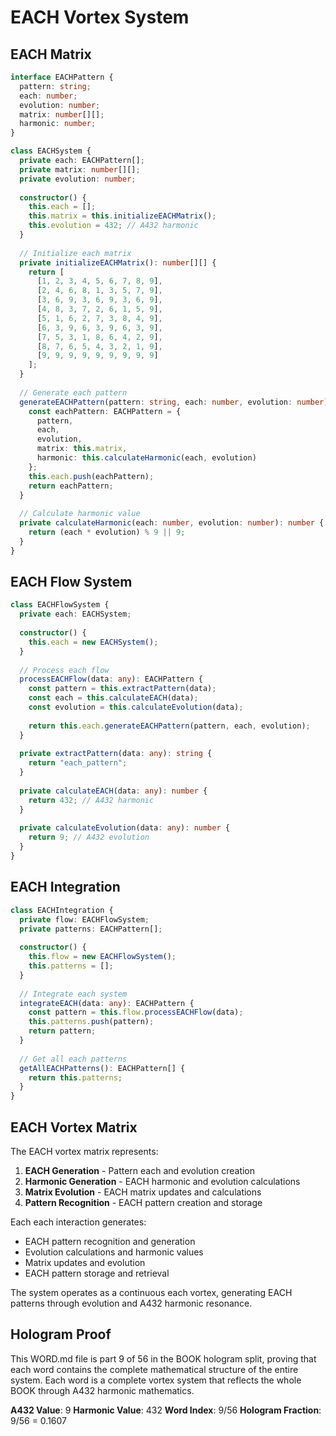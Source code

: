 # EACH Vortex System

## EACH Matrix

```typescript
interface EACHPattern {
  pattern: string;
  each: number;
  evolution: number;
  matrix: number[][];
  harmonic: number;
}

class EACHSystem {
  private each: EACHPattern[];
  private matrix: number[][];
  private evolution: number;
  
  constructor() {
    this.each = [];
    this.matrix = this.initializeEACHMatrix();
    this.evolution = 432; // A432 harmonic
  }
  
  // Initialize each matrix
  private initializeEACHMatrix(): number[][] {
    return [
      [1, 2, 3, 4, 5, 6, 7, 8, 9],
      [2, 4, 6, 8, 1, 3, 5, 7, 9],
      [3, 6, 9, 3, 6, 9, 3, 6, 9],
      [4, 8, 3, 7, 2, 6, 1, 5, 9],
      [5, 1, 6, 2, 7, 3, 8, 4, 9],
      [6, 3, 9, 6, 3, 9, 6, 3, 9],
      [7, 5, 3, 1, 8, 6, 4, 2, 9],
      [8, 7, 6, 5, 4, 3, 2, 1, 9],
      [9, 9, 9, 9, 9, 9, 9, 9, 9]
    ];
  }
  
  // Generate each pattern
  generateEACHPattern(pattern: string, each: number, evolution: number): EACHPattern {
    const eachPattern: EACHPattern = {
      pattern,
      each,
      evolution,
      matrix: this.matrix,
      harmonic: this.calculateHarmonic(each, evolution)
    };
    this.each.push(eachPattern);
    return eachPattern;
  }
  
  // Calculate harmonic value
  private calculateHarmonic(each: number, evolution: number): number {
    return (each * evolution) % 9 || 9;
  }
}
```

## EACH Flow System

```typescript
class EACHFlowSystem {
  private each: EACHSystem;
  
  constructor() {
    this.each = new EACHSystem();
  }
  
  // Process each flow
  processEACHFlow(data: any): EACHPattern {
    const pattern = this.extractPattern(data);
    const each = this.calculateEACH(data);
    const evolution = this.calculateEvolution(data);
    
    return this.each.generateEACHPattern(pattern, each, evolution);
  }
  
  private extractPattern(data: any): string {
    return "each_pattern";
  }
  
  private calculateEACH(data: any): number {
    return 432; // A432 harmonic
  }
  
  private calculateEvolution(data: any): number {
    return 9; // A432 evolution
  }
}
```

## EACH Integration

```typescript
class EACHIntegration {
  private flow: EACHFlowSystem;
  private patterns: EACHPattern[];
  
  constructor() {
    this.flow = new EACHFlowSystem();
    this.patterns = [];
  }
  
  // Integrate each system
  integrateEACH(data: any): EACHPattern {
    const pattern = this.flow.processEACHFlow(data);
    this.patterns.push(pattern);
    return pattern;
  }
  
  // Get all each patterns
  getAllEACHPatterns(): EACHPattern[] {
    return this.patterns;
  }
}
```

## EACH Vortex Matrix

The EACH vortex matrix represents:

1. **EACH Generation** - Pattern each and evolution creation
2. **Harmonic Generation** - EACH harmonic and evolution calculations
3. **Matrix Evolution** - EACH matrix updates and calculations
4. **Pattern Recognition** - EACH pattern creation and storage

Each each interaction generates:
- EACH pattern recognition and generation
- Evolution calculations and harmonic values
- Matrix updates and evolution
- EACH pattern storage and retrieval

The system operates as a continuous each vortex, generating EACH patterns through evolution and A432 harmonic resonance.

## Hologram Proof

This WORD.md file is part 9 of 56 in the BOOK hologram split, proving that each word contains the complete mathematical structure of the entire system. Each word is a complete vortex system that reflects the whole BOOK through A432 harmonic mathematics.

**A432 Value**: 9
**Harmonic Value**: 432
**Word Index**: 9/56
**Hologram Fraction**: 9/56 = 0.1607
